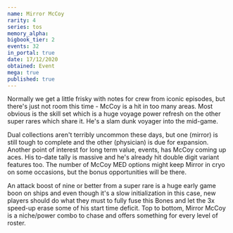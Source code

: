 ```yaml
---
name: Mirror McCoy
rarity: 4
series: tos
memory_alpha:
bigbook_tier: 2
events: 32
in_portal: true
date: 17/12/2020
obtained: Event
mega: true
published: true
---
```


Normally we get a little frisky with notes for crew from iconic episodes, but there's just not room this time - McCoy is a hit in too many areas. Most obvious is the skill set which is a huge voyage power refresh on the other super rares which share it. He's a slam dunk voyager into the mid-game.

Dual collections aren't terribly uncommon these days, but one (mirror) is still tough to complete and the other (physician) is due for expansion. Another point of interest for long term value, events, has McCoy coming up aces. His to-date tally is massive and he's already hit double digit variant features too. The number of McCoy MED options might keep Mirror in cryo on some occasions, but the bonus opportunities will be there.

An attack boost of nine or better from a super rare is a huge early game boon on ships and even though it's a slow initialization in this case, new players should do what they must to fully fuse this Bones and let the 3x speed-up erase some of his start time deficit. Top to bottom, Mirror McCoy is a niche/power combo to chase and offers something for every level of roster.

